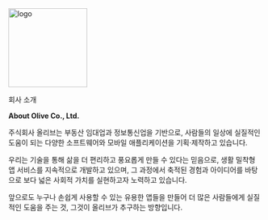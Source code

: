 
<img width="156" alt="logo" src="https://github.com/user-attachments/assets/f76c06f7-19ce-4ac0-924c-ea690fbd9451" />

회사 소개 

**About Olive Co., Ltd.**

주식회사 올리브는 부동산 임대업과 정보통신업을 기반으로, 사람들의 일상에 실질적인 도움이 되는 다양한 소프트웨어와 모바일 애플리케이션을 기획·제작하고 있습니다.

우리는 기술을 통해 삶을 더 편리하고 풍요롭게 만들 수 있다는 믿음으로, 생활 밀착형 앱 서비스를 지속적으로 개발하고 있으며, 그 과정에서 축적된 경험과 아이디어를 바탕으로 보다 넓은 사회적 가치를 실현하고자 노력하고 있습니다.

앞으로도 누구나 손쉽게 사용할 수 있는 유용한 앱들을 만들어 더 많은 사람들에게 실질적인 도움을 주는 것, 그것이 올리브가 추구하는 방향입니다.
